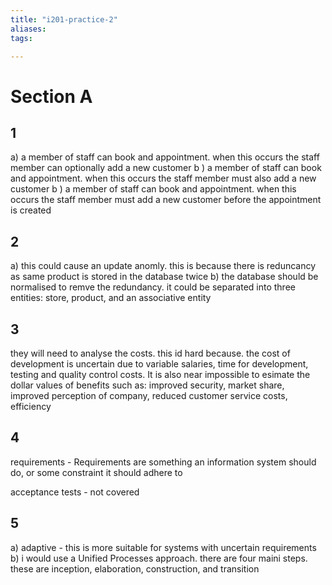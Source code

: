 ```yaml
---
title: "i201-practice-2"
aliases: 
tags: 

---
```


# Section A
## 1
a) a member of staff can book and appointment. when this occurs the staff member can optionally add a new customer
b ) a member of staff can book and appointment. when this occurs the staff member must also add a new customer
b ) a member of staff can book and appointment. when this occurs the staff member must add a new customer before the appointment is created

## 2
a) this could cause an update anomly. this is because there is reduncancy as same product is stored in the database twice
b) the database should be normalised to remve the redundancy. it could be separated into three entities: store, product, and an associative entity

## 3
they will need to analyse the costs. this id hard because. the cost of development is uncertain due to variable salaries, time for development, testing and quality control costs. It is also near impossible to esimate the dollar values of benefits such as: improved security, market share, improved perception of company, reduced customer service costs, efficiency

## 4
requirements - Requirements are something an information system should do, or some constraint it should adhere to

acceptance tests - not covered

## 5
a) adaptive - this is more suitable for systems with uncertain requirements
b) i would use a Unified Processes approach. there are four maini steps. these are inception, elaboration, construction, and transition
